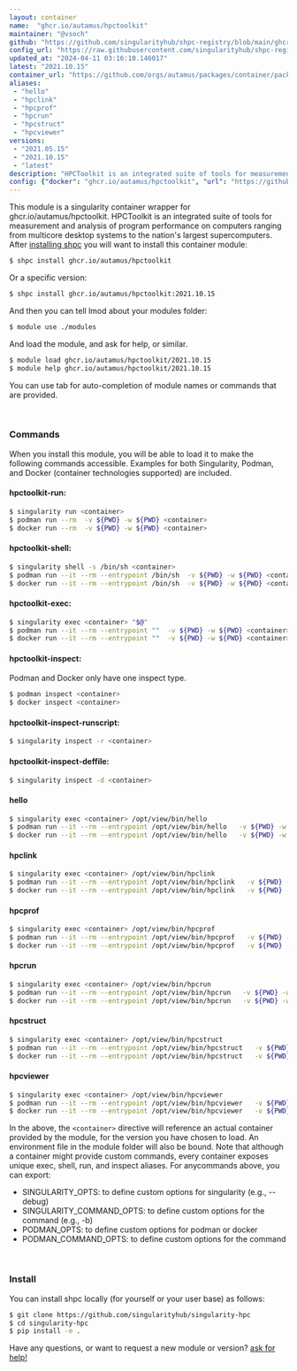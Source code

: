 ```yaml
---
layout: container
name:  "ghcr.io/autamus/hpctoolkit"
maintainer: "@vsoch"
github: "https://github.com/singularityhub/shpc-registry/blob/main/ghcr.io/autamus/hpctoolkit/container.yaml"
config_url: "https://raw.githubusercontent.com/singularityhub/shpc-registry/main/ghcr.io/autamus/hpctoolkit/container.yaml"
updated_at: "2024-04-11 03:16:10.146017"
latest: "2021.10.15"
container_url: "https://github.com/orgs/autamus/packages/container/package/hpctoolkit"
aliases:
 - "hello"
 - "hpclink"
 - "hpcprof"
 - "hpcrun"
 - "hpcstruct"
 - "hpcviewer"
versions:
 - "2021.05.15"
 - "2021.10.15"
 - "latest"
description: "HPCToolkit is an integrated suite of tools for measurement and analysis of program performance on computers ranging from multicore desktop systems to the nation's largest supercomputers."
config: {"docker": "ghcr.io/autamus/hpctoolkit", "url": "https://github.com/orgs/autamus/packages/container/package/hpctoolkit", "maintainer": "@vsoch", "description": "HPCToolkit is an integrated suite of tools for measurement and analysis of program performance on computers ranging from multicore desktop systems to the nation's largest supercomputers.", "latest": {"2021.10.15": "sha256:10863bac54a15aada73fc2bd399c993d610f6f1abd45a7ec0a1a9bb889a8cf18"}, "tags": {"2021.05.15": "sha256:c32cc6b317c9dbe3a216c8fe754c650ef9fd7dab74bc35d1739b21115b7aa446", "2021.10.15": "sha256:10863bac54a15aada73fc2bd399c993d610f6f1abd45a7ec0a1a9bb889a8cf18", "latest": "sha256:10863bac54a15aada73fc2bd399c993d610f6f1abd45a7ec0a1a9bb889a8cf18"}, "aliases": {"hello": "/opt/view/bin/hello", "hpclink": "/opt/view/bin/hpclink", "hpcprof": "/opt/view/bin/hpcprof", "hpcrun": "/opt/view/bin/hpcrun", "hpcstruct": "/opt/view/bin/hpcstruct", "hpcviewer": "/opt/view/bin/hpcviewer"}}
---
```


This module is a singularity container wrapper for ghcr.io/autamus/hpctoolkit.
HPCToolkit is an integrated suite of tools for measurement and analysis of program performance on computers ranging from multicore desktop systems to the nation's largest supercomputers.
After [installing shpc](#install) you will want to install this container module:


```bash
$ shpc install ghcr.io/autamus/hpctoolkit
```

Or a specific version:

```bash
$ shpc install ghcr.io/autamus/hpctoolkit:2021.10.15
```

And then you can tell lmod about your modules folder:

```bash
$ module use ./modules
```

And load the module, and ask for help, or similar.

```bash
$ module load ghcr.io/autamus/hpctoolkit/2021.10.15
$ module help ghcr.io/autamus/hpctoolkit/2021.10.15
```

You can use tab for auto-completion of module names or commands that are provided.

<br>

### Commands

When you install this module, you will be able to load it to make the following commands accessible.
Examples for both Singularity, Podman, and Docker (container technologies supported) are included.

#### hpctoolkit-run:

```bash
$ singularity run <container>
$ podman run --rm  -v ${PWD} -w ${PWD} <container>
$ docker run --rm  -v ${PWD} -w ${PWD} <container>
```

#### hpctoolkit-shell:

```bash
$ singularity shell -s /bin/sh <container>
$ podman run --it --rm --entrypoint /bin/sh  -v ${PWD} -w ${PWD} <container>
$ docker run --it --rm --entrypoint /bin/sh  -v ${PWD} -w ${PWD} <container>
```

#### hpctoolkit-exec:

```bash
$ singularity exec <container> "$@"
$ podman run --it --rm --entrypoint ""  -v ${PWD} -w ${PWD} <container> "$@"
$ docker run --it --rm --entrypoint ""  -v ${PWD} -w ${PWD} <container> "$@"
```

#### hpctoolkit-inspect:

Podman and Docker only have one inspect type.

```bash
$ podman inspect <container>
$ docker inspect <container>
```

#### hpctoolkit-inspect-runscript:

```bash
$ singularity inspect -r <container>
```

#### hpctoolkit-inspect-deffile:

```bash
$ singularity inspect -d <container>
```


#### hello

```bash
$ singularity exec <container> /opt/view/bin/hello
$ podman run --it --rm --entrypoint /opt/view/bin/hello   -v ${PWD} -w ${PWD} <container> -c " $@"
$ docker run --it --rm --entrypoint /opt/view/bin/hello   -v ${PWD} -w ${PWD} <container> -c " $@"
```


#### hpclink

```bash
$ singularity exec <container> /opt/view/bin/hpclink
$ podman run --it --rm --entrypoint /opt/view/bin/hpclink   -v ${PWD} -w ${PWD} <container> -c " $@"
$ docker run --it --rm --entrypoint /opt/view/bin/hpclink   -v ${PWD} -w ${PWD} <container> -c " $@"
```


#### hpcprof

```bash
$ singularity exec <container> /opt/view/bin/hpcprof
$ podman run --it --rm --entrypoint /opt/view/bin/hpcprof   -v ${PWD} -w ${PWD} <container> -c " $@"
$ docker run --it --rm --entrypoint /opt/view/bin/hpcprof   -v ${PWD} -w ${PWD} <container> -c " $@"
```


#### hpcrun

```bash
$ singularity exec <container> /opt/view/bin/hpcrun
$ podman run --it --rm --entrypoint /opt/view/bin/hpcrun   -v ${PWD} -w ${PWD} <container> -c " $@"
$ docker run --it --rm --entrypoint /opt/view/bin/hpcrun   -v ${PWD} -w ${PWD} <container> -c " $@"
```


#### hpcstruct

```bash
$ singularity exec <container> /opt/view/bin/hpcstruct
$ podman run --it --rm --entrypoint /opt/view/bin/hpcstruct   -v ${PWD} -w ${PWD} <container> -c " $@"
$ docker run --it --rm --entrypoint /opt/view/bin/hpcstruct   -v ${PWD} -w ${PWD} <container> -c " $@"
```


#### hpcviewer

```bash
$ singularity exec <container> /opt/view/bin/hpcviewer
$ podman run --it --rm --entrypoint /opt/view/bin/hpcviewer   -v ${PWD} -w ${PWD} <container> -c " $@"
$ docker run --it --rm --entrypoint /opt/view/bin/hpcviewer   -v ${PWD} -w ${PWD} <container> -c " $@"
```



In the above, the `<container>` directive will reference an actual container provided
by the module, for the version you have chosen to load. An environment file in the
module folder will also be bound. Note that although a container
might provide custom commands, every container exposes unique exec, shell, run, and
inspect aliases. For anycommands above, you can export:

 - SINGULARITY_OPTS: to define custom options for singularity (e.g., --debug)
 - SINGULARITY_COMMAND_OPTS: to define custom options for the command (e.g., -b)
 - PODMAN_OPTS: to define custom options for podman or docker
 - PODMAN_COMMAND_OPTS: to define custom options for the command

<br>

### Install

You can install shpc locally (for yourself or your user base) as follows:

```bash
$ git clone https://github.com/singularityhub/singularity-hpc
$ cd singularity-hpc
$ pip install -e .
```

Have any questions, or want to request a new module or version? [ask for help!](https://github.com/singularityhub/singularity-hpc/issues)